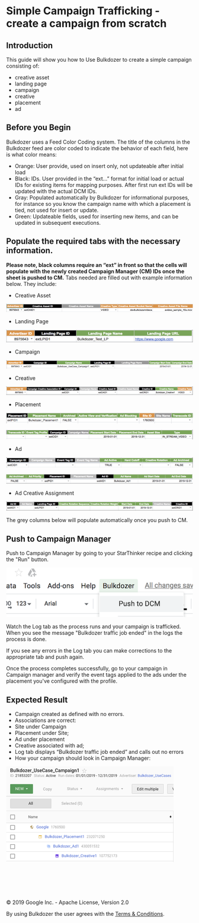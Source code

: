 # Simple Campaign Trafficking - create a campaign from scratch


## Introduction 

This guide will show you how to Use Bulkdozer to create a simple 
campaign consisting of: 

-  creative asset
-  landing page
-  campaign
-  creative
-  placement
-  ad


## Before you Begin 

Bulkdozer uses a Feed Color Coding system. The title of the columns in 
the Bulkdozer feed are color coded to indicate the behavior of each field, 
here is what color means:

- Orange: User provide, used on insert only, not updateable after 
initial load
- Black: IDs. User provided in the “ext…” format for initial load or 
actual IDs for existing items for mapping purposes. After first run ext 
IDs will be updated with the actual DCM IDs.
- Gray: Populated automatically by Bulkdozer for informational purposes, 
for instance so you know the campaign name with which a placement is tied, 
not used for insert or update.
- Green: Updateable fields, used for inserting new items, and can be 
updated in subsequent executions.


## Populate the required tabs with the necessary information. 

**Please note, black columns require an “ext” in front so that the cells 
will populate with the newly created Campaign Manager (CM) IDs once the 
sheet is pushed to CM.** 
Tabs needed are filled out with example information below. They include:

- Creative Asset

![bulkdozer_Creative_Asset_Row](Images/bulkdozer_Creative_Asset_Row.png)

- Landing Page

![bulkdozer_Landing_Page_row](Images/bulkdozer_Landing_Page_row.png)

- Campaign

![bulkdozer_campaign_row](Images/bulkdozer_campaign_row.png)

- Creative

![bulkdozer_creative_row](Images/bulkdozer_creative_row.png)

- Placement

![bulkdozer_placement_row_start](Images/bulkdozer_placement_row_start.png)

![bulkdozer_placement_row_end](Images/bulkdozer_placement_row_end.png)

- Ad

![bulkdozer_ad_row_start](Images/bulkdozer_ad_row_start.png)

![bulkdozer_ad_row_end](Images/bulkdozer_ad_row_end.png)

- Ad Creative Assignment

![bulkdozer_ad_creative_assignment_row](Images/bulkdozer_ad_creative_assignment_row.png)


The grey columns below will populate automatically once you push to CM.

## Push to Campaign Manager 

Push to Campaign Manager by going to your StarThinker recipe and clicking the
"Run" button.

![](Images/bulkdozer_push_to_CM_menu.png)

Watch the Log tab as the process runs and your campaign is trafficked.
When you see the message "Bulkdozer traffic job ended" in the logs the
process is done. 

If you see any errors in the Log tab you can make corrections to the
appropriate tab and push again. 

Once the process completes successfully, go to your campaign in Campaign
manager and verify the event tags applied to the ads under the placement
you've configured with the profile.

## Expected Result

- Campaign created as defined with no errors.
- Associations are correct:
- Site under Campaign
- Placement under Site;
- Ad under placement
- Creative associated with ad;
- Log tab displays “Bulkdozer traffic job ended” and calls out no errors
- How your campaign should look in Campaign Manager:

![bulkdozer_CM_created_campaign](Images/bulkdozer_CM_created_campaign.png)

<br/><br/>
---
&copy; 2019 Google Inc. - Apache License, Version 2.0

By using Bulkdozer the user agrees with the [Terms & Conditions](Terms_and_Conditions.md).
